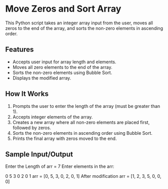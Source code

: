 # Move Zeros and Sort Array

This Python script takes an integer array input from the user, moves all zeros to the end of the array, and sorts the non-zero elements in ascending order.

## Features

- Accepts user input for array length and elements.
- Moves all zero elements to the end of the array.
- Sorts the non-zero elements using Bubble Sort.
- Displays the modified array.

## How It Works

1. Prompts the user to enter the length of the array (must be greater than 1).
2. Accepts integer elements of the array.
3. Creates a new array where all non-zero elements are placed first, followed by zeros.
4. Sorts the non-zero elements in ascending order using Bubble Sort.
5. Prints the final array with zeros moved to the end.

## Sample Input/Output

Enter the Length of arr = 7
Enter elements in the arr:

0
5
3
0
2
0
1
arr = [0, 5, 3, 0, 2, 0, 1]
After modification arr = [1, 2, 3, 5, 0, 0, 0]